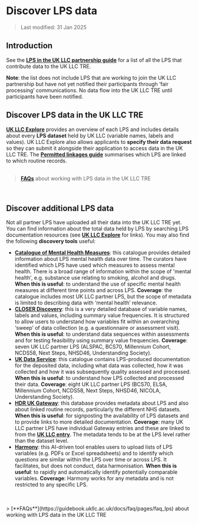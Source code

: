 # Discover LPS data

>Last modified: 31 Jan 2025

## Introduction
See the [**LPS in the UK LLC partnership guide**](../LPS_introduction.md) for a list of all the LPS that contribute data to the UK LLC TRE. 

**Note**: the list does not include LPS that are working to join the UK LLC partnership but have not yet notified their participants through ‘fair processing’ communications. No data flow into the UK LLC TRE until participants have been notified.

## Discover LPS data in the UK LLC TRE
[**UK LLC Explore**](https://explore.ukllc.ac.uk/) provides an overview of each LPS and includes details about every **LPS dataset** held by UK LLC (variable names, labels and values). UK LLC Explore also allows applicants to **specify their data request** so they can  submit it alongside their application to access data in the UK LLC TRE. The [**Permitted linkages guide**](../Linkages/LPS_linkages.md) summarises which LPS are linked to which routine records.
<br>
<br>
> [**FAQs**](https://guidebook.ukllc.ac.uk/docs/faq/pages/faq_lps) about working with LPS data in the UK LLC TRE
<br>

## Discover additional LPS data
Not all partner LPS have uploaded all their data into the UK LLC TRE yet. You can find information about the total data held by LPS by searching LPS documentation resources (see [**UK LLC Explore**](https://explore.ukllc.ac.uk/) for links). You may also find the following **discovery tools** useful:

- [**Catalogue of Mental Health Measures**](https://www.cataloguementalhealth.ac.uk/): this catalogue provides detailed information about LPS mental health data over time. The curators have identified which LPS have used which measures to assess mental health. There is a broad range of information within the scope of 'mental health', e.g. substance use relating to smoking, alcohol and drugs. **When this is useful**: to understand the use of specific mental health measures at different time points and across LPS. **Coverage**: the catalogue includes most UK LLC partner LPS, but the scope of metadata is limited to describing data with ‘mental health’ relevance.
- [**CLOSER Discovery**](https://discovery.closer.ac.uk/): this is a very detailed database of variable names, labels and values, including summary value frequencies. It is structured to allow users to understand how variables fit within an overarching ‘sweep’ of data collection (e.g. a questionnaire or assessment visit). **When this is useful**: to understand data sequences within assessments and for testing feasibility using summary value frequencies. **Coverage**: seven UK LLC partner LPS (ALSPAC, BCS70, Millennium Cohort, NCDS58, Next Steps, NHSD46, Understanding Society).
- [**UK Data Service**](https://ukdataservice.ac.uk/): this catalogue contains LPS-produced documentation for the deposited data, including what data was collected, how it was collected and how it was subsequently quality assessed and processed. **When this is useful**: to understand how LPS collected and processed their data. **Coverage**: eight UK LLC partner LPS (BCS70, ELSA, Millennium Cohort, NCDS58, Next Steps, NHSD46, NICOLA, Understanding Society).
- [**HDR UK Gateway**](https://www.healthdatagateway.org/): this database provides metadata about LPS and also about linked routine records, particularly the different NHS datasets. **When this is useful**: for signposting the availability of LPS datasets and to provide links to more detailed documentation. **Coverage**: many UK LLC partner LPS have individual Gateway entries and these are linked to from the [**UK LLC entry**](https://web.www.healthdatagateway.org/collection/1952103092377484?_gl=1*biqd59*_ga*MTAxMDkxMDcwMS4xNjk0MDA5NDE4*_ga_GJ2NS0NB4W*MTcyNTM3Mjg1OC4xOS4xLjE3MjUzNzI4ODYuMzIuMC4w). The metadata tends to be at the LPS level rather than the dataset level.
- [**Harmony**](https://harmonydata.ac.uk/): this AI-driven tool enables users to upload lists of LPS variables (e.g. PDFs or Excel spreadsheets) and to identify which questions are similar within the LPS over time or across LPS. It facilitates, but does not conduct, data harmonisation. **When this is useful**: to rapidly and automatically identify potentially comparable variables. **Coverage**: Harmony works for any metadata and is not restricted to any specific LPS.
<br>
<br>
> [**FAQs**](https://guidebook.ukllc.ac.uk/docs/faq/pages/faq_lps) about working with LPS data in the UK LLC TRE

